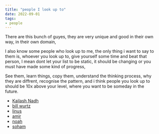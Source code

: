 ```yaml
---
title: "people I look up to"
date: 2022-09-01
tags:
- people
---
```


There are this bunch of guyes, they are very unique and good in their own way, in their own domain, 

I also know some people who look up to me, the only thing i want to say to them is, whoever  you look up to, give yourself some time and beat that person, I mean dont let your list to be static, it should be changing or you must have made some kind of progress, 

See them, learn things, copy them, understand the thinking process, why they are diffrent, recognise the pattern, and i think people you look up to should be 10x above your level, where you want to be someday in the future.

- [Kailash Nadh](https://nadh.in/)
- [bill wurtz](https://billwurtz.com/)
- [linus](https://thesephist.com/)
- [amir](https://amirbolous.com/)
- [noah](https://noahtren.com/)
- [soham](https://soh.am/)
